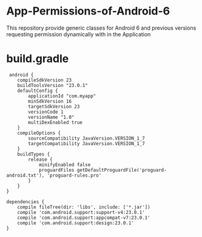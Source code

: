 # App-Permissions-of-Android-6
This repository provide generic classes for Android 6 and previous versions requesting permission dynamically with in the Application



# build.gradle


```
 android {
    compileSdkVersion 23
    buildToolsVersion "23.0.1"
    defaultConfig {
        applicationId "com.myapp"
        minSdkVersion 16
        targetSdkVersion 23
        versionCode 1
        versionName "1.0"
        multiDexEnabled true
    }
    compileOptions {
        sourceCompatibility JavaVersion.VERSION_1_7
        targetCompatibility JavaVersion.VERSION_1_7
    }
    buildTypes {
        release {
            minifyEnabled false
            proguardFiles getDefaultProguardFile('proguard-android.txt'), 'proguard-rules.pro'
        }
    }
}

dependencies {
    compile fileTree(dir: 'libs', include: ['*.jar'])
    compile 'com.android.support:support-v4:23.0.1'
    compile 'com.android.support:appcompat-v7:23.0.1'
    compile 'com.android.support:design:23.0.1'
}
```
